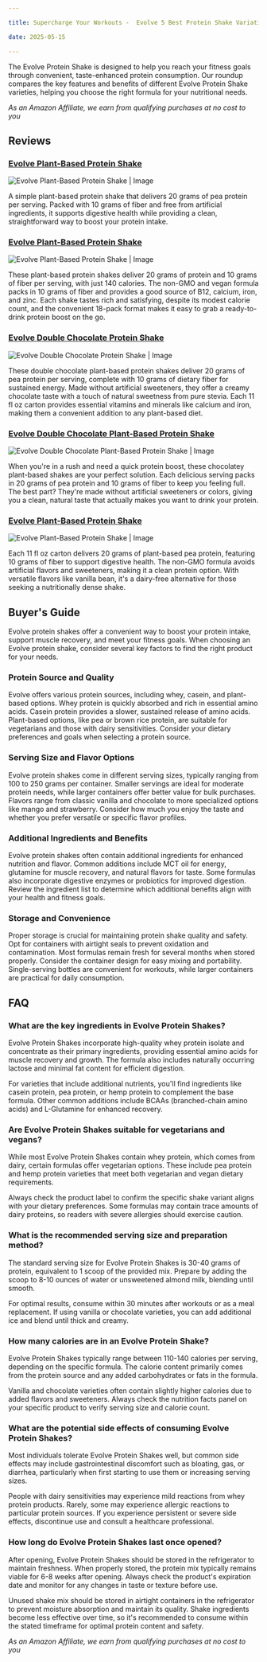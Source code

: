 ```yaml
---

title: Supercharge Your Workouts -  Evolve 5 Best Protein Shake Variations

date: 2025-05-15

---
```


The Evolve Protein Shake is designed to help you reach your fitness goals through convenient, taste-enhanced protein consumption. Our roundup compares the key features and benefits of different Evolve Protein Shake varieties, helping you choose the right formula for your nutritional needs. 

*As an Amazon Affiliate, we earn from qualifying purchases at no cost to you*


## Reviews


### [Evolve Plant-Based Protein Shake](https://serp.ly/@bar/amazon/Evolve+Protein+Shake?utm\_term=evolve-plant-based-protein-shake)

![Evolve Plant-Based Protein Shake | Image](https://encrypted-tbn0.gstatic.com/shopping?q=tbn:ANd9GcTXibzrAHEjRz2k24AoONklVvHsLOiGa7OEO1RD6ufb\_qL5fKdJD5G4fZUZi\_h\_95QBzbo0FblvR1pLt9mFbyJre1dKbwh2hQ&usqp=CAY)

A simple plant-based protein shake that delivers 20 grams of pea protein per serving. Packed with 10 grams of fiber and free from artificial ingredients, it supports digestive health while providing a clean, straightforward way to boost your protein intake. 


### [Evolve Plant-Based Protein Shake](https://serp.ly/@bar/amazon/Evolve+Protein+Shake?utm\_term=evolve-plant-based-protein-shake)

![Evolve Plant-Based Protein Shake | Image](https://encrypted-tbn3.gstatic.com/shopping?q=tbn:ANd9GcSZKku0-srlwCv0mmCFH5ZQJUU5RfXTg76kMci4ngzxLAmkISvPlgpXKDpobUTH2kkTp5\_Tv1WHeQy\_9a7G9YtMws602LHA&usqp=CAY)

These plant-based protein shakes deliver 20 grams of protein and 10 grams of fiber per serving, with just 140 calories. The non-GMO and vegan formula packs in 10 grams of fiber and provides a good source of B12, calcium, iron, and zinc. Each shake tastes rich and satisfying, despite its modest calorie count, and the convenient 18-pack format makes it easy to grab a ready-to-drink protein boost on the go. 


### [Evolve Double Chocolate Protein Shake](https://serp.ly/@bar/amazon/Evolve+Protein+Shake?utm\_term=evolve-double-chocolate-protein-shake)

![Evolve Double Chocolate Protein Shake | Image](https://encrypted-tbn3.gstatic.com/shopping?q=tbn:ANd9GcSWIy0OdH-5I76HjZ7AnaYZ-is7QYxE4vcUEtPa\_5HNlqQfVTFn4EahEIEVFk4M0YvnVFX-wcfUuFfiHBkA6esXAWlorRqjMA&usqp=CAY)

These double chocolate plant-based protein shakes deliver 20 grams of pea protein per serving, complete with 10 grams of dietary fiber for sustained energy. Made without artificial sweeteners, they offer a creamy chocolate taste with a touch of natural sweetness from pure stevia. Each 11 fl oz carton provides essential vitamins and minerals like calcium and iron, making them a convenient addition to any plant-based diet. 


### [Evolve Double Chocolate Plant-Based Protein Shake](https://serp.ly/@bar/amazon/Evolve+Protein+Shake?utm\_term=evolve-double-chocolate-plant-based-protein-shake)

![Evolve Double Chocolate Plant-Based Protein Shake | Image](https://encrypted-tbn1.gstatic.com/shopping?q=tbn:ANd9GcRjS0keCiuGEg5vCtLNdBoX64WOy65zuBM2fA902M2QyddW1j5fI52J3eozwGg5w3o91E1oqWvAzeZQN1dkq4uOMlnO5mlL1Q&usqp=CAY)

When you're in a rush and need a quick protein boost, these chocolatey plant-based shakes are your perfect solution. Each delicious serving packs in 20 grams of pea protein and 10 grams of fiber to keep you feeling full. The best part? They're made without artificial sweeteners or colors, giving you a clean, natural taste that actually makes you want to drink your protein. 


### [Evolve Plant-Based Protein Shake](https://serp.ly/@bar/amazon/Evolve+Protein+Shake?utm\_term=evolve-plant-based-protein-shake)

![Evolve Plant-Based Protein Shake | Image](https://encrypted-tbn1.gstatic.com/shopping?q=tbn:ANd9GcRym5hhU5MTuqW7Da-3xCyv5jJMvv-5bKB5lWdQonnmyh9Yg0CYIaN5jAHSFFiU4AJ6lGQ5heHRdZXZPT5kZQYUcGEJW7M&usqp=CAY)

Each 11 fl oz carton delivers 20 grams of plant-based pea protein, featuring 10 grams of fiber to support digestive health. The non-GMO formula avoids artificial flavors and sweeteners, making it a clean protein option. With versatile flavors like vanilla bean, it's a dairy-free alternative for those seeking a nutritionally dense shake. 


## Buyer's Guide

Evolve protein shakes offer a convenient way to boost your protein intake, support muscle recovery, and meet your fitness goals. When choosing an Evolve protein shake, consider several key factors to find the right product for your needs. 


### Protein Source and Quality

Evolve offers various protein sources, including whey, casein, and plant-based options. Whey protein is quickly absorbed and rich in essential amino acids. Casein protein provides a slower, sustained release of amino acids. Plant-based options, like pea or brown rice protein, are suitable for vegetarians and those with dairy sensitivities. Consider your dietary preferences and goals when selecting a protein source. 


### Serving Size and Flavor Options

Evolve protein shakes come in different serving sizes, typically ranging from 100 to 250 grams per container. Smaller servings are ideal for moderate protein needs, while larger containers offer better value for bulk purchases. Flavors range from classic vanilla and chocolate to more specialized options like mango and strawberry. Consider how much you enjoy the taste and whether you prefer versatile or specific flavor profiles. 


### Additional Ingredients and Benefits

Evolve protein shakes often contain additional ingredients for enhanced nutrition and flavor. Common additions include MCT oil for energy, glutamine for muscle recovery, and natural flavors for taste. Some formulas also incorporate digestive enzymes or probiotics for improved digestion. Review the ingredient list to determine which additional benefits align with your health and fitness goals. 


### Storage and Convenience

Proper storage is crucial for maintaining protein shake quality and safety. Opt for containers with airtight seals to prevent oxidation and contamination. Most formulas remain fresh for several months when stored properly. Consider the container design for easy mixing and portability. Single-serving bottles are convenient for workouts, while larger containers are practical for daily consumption. 


## FAQ


### What are the key ingredients in Evolve Protein Shakes?

Evolve Protein Shakes incorporate high-quality whey protein isolate and concentrate as their primary ingredients, providing essential amino acids for muscle recovery and growth. The formula also includes naturally occurring lactose and minimal fat content for efficient digestion. 

For varieties that include additional nutrients, you'll find ingredients like casein protein, pea protein, or hemp protein to complement the base formula. Other common additions include BCAAs (branched-chain amino acids) and L-Glutamine for enhanced recovery. 


### Are Evolve Protein Shakes suitable for vegetarians and vegans?

While most Evolve Protein Shakes contain whey protein, which comes from dairy, certain formulas offer vegetarian options. These include pea protein and hemp protein varieties that meet both vegetarian and vegan dietary requirements. 

Always check the product label to confirm the specific shake variant aligns with your dietary preferences. Some formulas may contain trace amounts of dairy proteins, so readers with severe allergies should exercise caution. 


### What is the recommended serving size and preparation method?

The standard serving size for Evolve Protein Shakes is 30-40 grams of protein, equivalent to 1 scoop of the provided mix. Prepare by adding the scoop to 8-10 ounces of water or unsweetened almond milk, blending until smooth. 

For optimal results, consume within 30 minutes after workouts or as a meal replacement. If using vanilla or chocolate varieties, you can add additional ice and blend until thick and creamy. 


### How many calories are in an Evolve Protein Shake?

Evolve Protein Shakes typically range between 110-140 calories per serving, depending on the specific formula. The calorie content primarily comes from the protein source and any added carbohydrates or fats in the formula. 

Vanilla and chocolate varieties often contain slightly higher calories due to added flavors and sweeteners. Always check the nutrition facts panel on your specific product to verify serving size and calorie count. 


### What are the potential side effects of consuming Evolve Protein Shakes?

Most individuals tolerate Evolve Protein Shakes well, but common side effects may include gastrointestinal discomfort such as bloating, gas, or diarrhea, particularly when first starting to use them or increasing serving sizes. 

People with dairy sensitivities may experience mild reactions from whey protein products. Rarely, some may experience allergic reactions to particular protein sources. If you experience persistent or severe side effects, discontinue use and consult a healthcare professional. 


### How long do Evolve Protein Shakes last once opened?

After opening, Evolve Protein Shakes should be stored in the refrigerator to maintain freshness. When properly stored, the protein mix typically remains viable for 6-8 weeks after opening. Always check the product's expiration date and monitor for any changes in taste or texture before use. 

Unused shake mix should be stored in airtight containers in the refrigerator to prevent moisture absorption and maintain its quality. Shake ingredients become less effective over time, so it's recommended to consume within the stated timeframe for optimal protein content and safety. 

*As an Amazon Affiliate, we earn from qualifying purchases at no cost to you*